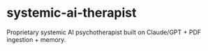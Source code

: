 # systemic-ai-therapist
Proprietary systemic AI psychotherapist built on Claude/GPT + PDF ingestion + memory.
